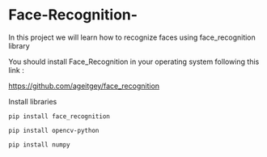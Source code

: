 # Face-Recognition-
In this project we will learn how to recognize faces using face_recognition  library

You should install Face_Recognition in your operating system following this link :

https://github.com/ageitgey/face_recognition

Install  libraries 
```
pip install face_recognition

pip install opencv-python

pip install numpy 
```
